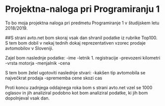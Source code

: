 ﻿# Projektna-naloga pri Programiranju 1
To bo moja projektna naloga pri predmetu Programiranje 1 v študijskem letu 2018/2019.

##S strani avto.net bom skoraj vsak dan shranil podatke iz rubrike Top100.
S tem bom dobil v nekaj tednih dokaj reprezentativen vzorec prodaje avtomobilov v Sloveniji.

Zajel bom naslednje podatke:
-ime
-letnik 1. registracije
-prevozeni kilometri
-vrsta motorja
-menjalnik
-cena

S tem bom želel ugotoviti naslednje stvari:
-kakšen tip avtomobila se največkrat prodaja
-sprememba cene skozi cas

Proti koncu zadnjega oddajnega roka bom s strani avto.net vzel se 1000 oglasov in jih analiziral podobno kot bom analiziral podatke,
ki jih bom dopolnjeval vsak dan.